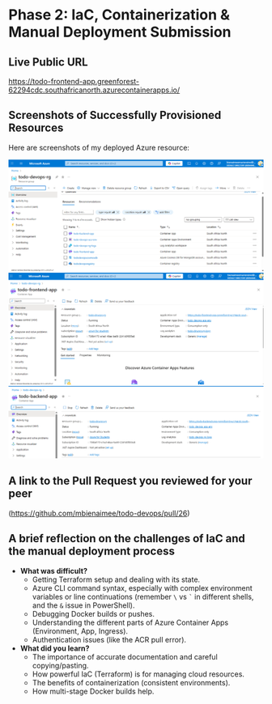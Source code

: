 # Phase 2: IaC, Containerization & Manual Deployment Submission

## Live Public URL

https://todo-frontend-app.greenforest-62294cdc.southafricanorth.azurecontainerapps.io/

## Screenshots of Successfully Provisioned Resources

Here are screenshots of my deployed Azure resource:

![Azure Resource Group Overview](screenshots/azure-screenshot.png)
![Azure Resource Group Overview](screenshots/frontend.png)
![Azure Resource Group Overview](screenshots/backend.png)

## A link to the Pull Request you reviewed for your peer

(https://github.com/mbienaimee/todo-devops/pull/26)

## A brief reflection on the challenges of IaC and the manual deployment process

- **What was difficult?**
  - Getting Terraform setup and dealing with its state.
  - Azure CLI command syntax, especially with complex environment variables or line continuations (remember `\` vs `` ` `` in different shells, and the `&` issue in PowerShell).
  - Debugging Docker builds or pushes.
  - Understanding the different parts of Azure Container Apps (Environment, App, Ingress).
  - Authentication issues (like the ACR pull error).
- **What did you learn?**
  - The importance of accurate documentation and careful copying/pasting.
  - How powerful IaC (Terraform) is for managing cloud resources.
  - The benefits of containerization (consistent environments).
  - How multi-stage Docker builds help.
